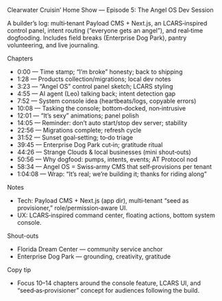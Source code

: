 Clearwater Cruisin’ Home Show — Episode 5: The Angel OS Dev Session

A builder’s log: multi‑tenant Payload CMS + Next.js, an LCARS‑inspired control panel, intent routing (“everyone gets an angel”), and real‑time dogfooding. Includes field breaks (Enterprise Dog Park), pantry volunteering, and live journaling.

Chapters
- 0:00 — Time stamp; “I’m broke” honesty; back to shipping
- 1:28 — Products collection/migrations; local dev notes
- 3:23 — “Angel OS” control panel sketch; LCARS styling
- 4:55 — AI agent (Leo) talking back; intent detection gap
- 7:52 — System console idea (heartbeats/logs, copyable errors)
- 10:08 — Tasking the console; bottom‑docked, non‑intrusive
- 12:01 — “It’s sexy” animations; panel polish
- 14:05 — Reminder: don’t auto start/stop dev server; stability
- 22:56 — Migrations complete; refresh cycle
- 31:52 — Sunset goal‑setting; to‑do triage
- 39:45 — Enterprise Dog Park cut‑in; gratitude ritual
- 44:26 — Strange Clouds & local businesses (mini shout‑outs)
- 50:56 — Why dogfood: pumps, intents, events; AT Protocol nod
- 58:34 — Angel OS = Swiss‑army CMS that self‑provisions per tenant
- 1:04:08 — Wrap: “It’s real; we’re building it; thanks for riding along”

Notes
- Tech: Payload CMS + Next.js (app dir), multi‑tenant “seed as provisioner,” role/permission‑aware UI.
- UX: LCARS‑inspired command center, floating actions, bottom system console.

Shout-outs
- Florida Dream Center — community service anchor
- Enterprise Dog Park — grounding, creativity, gratitude

Copy tip
- Focus 10–14 chapters around the console feature, LCARS UI, and “seed‑as‑provisioner” concept for audiences following the build.



















